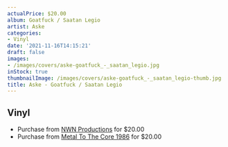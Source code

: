 ```yaml
---
actualPrice: $20.00
album: Goatfuck / Saatan Legio
artist: Aske
categories:
- Vinyl
date: '2021-11-16T14:15:21'
draft: false
images:
- /images/covers/aske-goatfuck_-_saatan_legio.jpg
inStock: true
thumbnailImage: /images/covers/aske-goatfuck_-_saatan_legio-thumb.jpg
title: Aske - Goatfuck / Saatan Legio
---
```


## Vinyl
* Purchase from [NWN Productions](http://shop.nwnprod.com/index.php?route=product/product&path=75&product_id=15915&sort=pd.name&order=ASC) for $20.00
* Purchase from [Metal To The Core 1986](https://metaltothecore1986.com/shop/aske-goatfuck-saatan-legion-12-lp/) for $20.00
